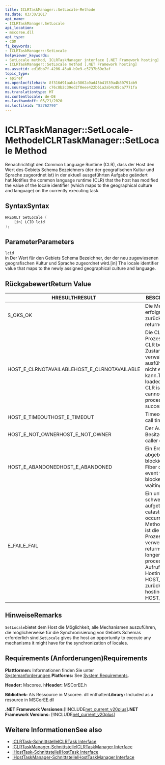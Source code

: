 ```yaml
---
title: ICLRTaskManager::SetLocale-Methode
ms.date: 03/30/2017
api_name:
- ICLRTaskManager.SetLocale
api_location:
- mscoree.dll
api_type:
- COM
f1_keywords:
- ICLRTaskManager::SetLocale
helpviewer_keywords:
- SetLocale method, ICLRTaskManager interface [.NET Framework hosting]
- ICLRTaskManager::SetLocale method [.NET Framework hosting]
ms.assetid: ed16bb7f-4206-43a8-b9e9-c5737b69e3af
topic_type:
- apiref
ms.openlocfilehash: 8f316d91aab4c3862a0ad45b41539a4b80791ab9
ms.sourcegitcommit: c76c8b2c39ed2f0eee422b61a2ab4c05ca7771fa
ms.translationtype: MT
ms.contentlocale: de-DE
ms.lasthandoff: 05/21/2020
ms.locfileid: "83762790"
---
```

# <a name="iclrtaskmanagersetlocale-method"></a><span data-ttu-id="8806b-102">ICLRTaskManager::SetLocale-Methode</span><span class="sxs-lookup"><span data-stu-id="8806b-102">ICLRTaskManager::SetLocale Method</span></span>
<span data-ttu-id="8806b-103">Benachrichtigt den Common Language Runtime (CLR), dass der Host den Wert des Gebiets Schema Bezeichners (der der geografischen Kultur und Sprache zugeordnet ist) in der aktuell ausgeführten Aufgabe geändert hat.</span><span class="sxs-lookup"><span data-stu-id="8806b-103">Notifies the common language runtime (CLR) that the host has modified the value of the locale identifier (which maps to the geographical culture and language) on the currently executing task.</span></span>  
  
## <a name="syntax"></a><span data-ttu-id="8806b-104">Syntax</span><span class="sxs-lookup"><span data-stu-id="8806b-104">Syntax</span></span>  
  
```cpp  
HRESULT SetLocale (  
    [in] LCID lcid  
);  
```  
  
## <a name="parameters"></a><span data-ttu-id="8806b-105">Parameter</span><span class="sxs-lookup"><span data-stu-id="8806b-105">Parameters</span></span>  
 `lcid`  
 <span data-ttu-id="8806b-106">in Der Wert für den Gebiets Schema Bezeichner, der der neu zugewiesenen geografischen Kultur und Sprache zugeordnet wird.</span><span class="sxs-lookup"><span data-stu-id="8806b-106">[in] The locale identifier value that maps to the newly assigned geographical culture and language.</span></span>  
  
## <a name="return-value"></a><span data-ttu-id="8806b-107">Rückgabewert</span><span class="sxs-lookup"><span data-stu-id="8806b-107">Return Value</span></span>  
  
|<span data-ttu-id="8806b-108">HRESULT</span><span class="sxs-lookup"><span data-stu-id="8806b-108">HRESULT</span></span>|<span data-ttu-id="8806b-109">BESCHREIBUNG</span><span class="sxs-lookup"><span data-stu-id="8806b-109">Description</span></span>|  
|-------------|-----------------|  
|<span data-ttu-id="8806b-110">S_OK</span><span class="sxs-lookup"><span data-stu-id="8806b-110">S_OK</span></span>|<span data-ttu-id="8806b-111">Die Methode wurde erfolgreich zurückgegeben.</span><span class="sxs-lookup"><span data-stu-id="8806b-111">The method returned successfully.</span></span>|  
|<span data-ttu-id="8806b-112">HOST_E_CLRNOTAVAILABLE</span><span class="sxs-lookup"><span data-stu-id="8806b-112">HOST_E_CLRNOTAVAILABLE</span></span>|<span data-ttu-id="8806b-113">Die CLR wurde nicht in einen Prozess geladen, oder die CLR befindet sich in einem Zustand, in dem Sie verwalteten Code nicht ausführen oder den-Befehl nicht erfolgreich verarbeiten kann.</span><span class="sxs-lookup"><span data-stu-id="8806b-113">The CLR has not been loaded into a process, or the CLR is in a state in which it cannot run managed code or process the call successfully.</span></span>|  
|<span data-ttu-id="8806b-114">HOST_E_TIMEOUT</span><span class="sxs-lookup"><span data-stu-id="8806b-114">HOST_E_TIMEOUT</span></span>|<span data-ttu-id="8806b-115">Timeout des Aufrufes.</span><span class="sxs-lookup"><span data-stu-id="8806b-115">The call timed out.</span></span>|  
|<span data-ttu-id="8806b-116">HOST_E_NOT_OWNER</span><span class="sxs-lookup"><span data-stu-id="8806b-116">HOST_E_NOT_OWNER</span></span>|<span data-ttu-id="8806b-117">Der Aufrufer ist nicht Besitzer der Sperre.</span><span class="sxs-lookup"><span data-stu-id="8806b-117">The caller does not own the lock.</span></span>|  
|<span data-ttu-id="8806b-118">HOST_E_ABANDONED</span><span class="sxs-lookup"><span data-stu-id="8806b-118">HOST_E_ABANDONED</span></span>|<span data-ttu-id="8806b-119">Ein Ereignis wurde abgebrochen, während ein blockierter Thread oder eine Fiber darauf wartete.</span><span class="sxs-lookup"><span data-stu-id="8806b-119">An event was canceled while a blocked thread or fiber was waiting on it.</span></span>|  
|<span data-ttu-id="8806b-120">E_FAIL</span><span class="sxs-lookup"><span data-stu-id="8806b-120">E_FAIL</span></span>|<span data-ttu-id="8806b-121">Ein unbekannter schwerwiegender Fehler ist aufgetreten.</span><span class="sxs-lookup"><span data-stu-id="8806b-121">An unknown catastrophic failure occurred.</span></span> <span data-ttu-id="8806b-122">Wenn eine Methode E_FAIL zurückgibt, ist die CLR innerhalb des Prozesses nicht mehr verwendbar.</span><span class="sxs-lookup"><span data-stu-id="8806b-122">When a method returns E_FAIL, the CLR is no longer usable within the process.</span></span> <span data-ttu-id="8806b-123">Nachfolgende Aufrufe von Hostingmethoden geben HOST_E_CLRNOTAVAILABLE zurück.</span><span class="sxs-lookup"><span data-stu-id="8806b-123">Subsequent calls to hosting methods return HOST_E_CLRNOTAVAILABLE.</span></span>|  
  
## <a name="remarks"></a><span data-ttu-id="8806b-124">Hinweise</span><span class="sxs-lookup"><span data-stu-id="8806b-124">Remarks</span></span>  
 <span data-ttu-id="8806b-125">`SetLocale`bietet dem Host die Möglichkeit, alle Mechanismen auszuführen, die möglicherweise für die Synchronisierung von Gebiets Schemas erforderlich sind.</span><span class="sxs-lookup"><span data-stu-id="8806b-125">`SetLocale` gives the host an opportunity to execute any mechanisms it might have for the synchronization of locales.</span></span>  
  
## <a name="requirements"></a><span data-ttu-id="8806b-126">Requirements (Anforderungen)</span><span class="sxs-lookup"><span data-stu-id="8806b-126">Requirements</span></span>  
 <span data-ttu-id="8806b-127">**Plattformen:** Informationen finden Sie unter [Systemanforderungen](../../get-started/system-requirements.md).</span><span class="sxs-lookup"><span data-stu-id="8806b-127">**Platforms:** See [System Requirements](../../get-started/system-requirements.md).</span></span>  
  
 <span data-ttu-id="8806b-128">**Header:** Mscoree. h</span><span class="sxs-lookup"><span data-stu-id="8806b-128">**Header:** MSCorEE.h</span></span>  
  
 <span data-ttu-id="8806b-129">**Bibliothek:** Als Ressource in Mscoree. dll enthalten</span><span class="sxs-lookup"><span data-stu-id="8806b-129">**Library:** Included as a resource in MSCorEE.dll</span></span>  
  
 <span data-ttu-id="8806b-130">**.NET Framework Versionen:**[!INCLUDE[net_current_v20plus](../../../../includes/net-current-v20plus-md.md)]</span><span class="sxs-lookup"><span data-stu-id="8806b-130">**.NET Framework Versions:** [!INCLUDE[net_current_v20plus](../../../../includes/net-current-v20plus-md.md)]</span></span>  
  
## <a name="see-also"></a><span data-ttu-id="8806b-131">Weitere Informationen</span><span class="sxs-lookup"><span data-stu-id="8806b-131">See also</span></span>

- [<span data-ttu-id="8806b-132">ICLRTask-Schnittstelle</span><span class="sxs-lookup"><span data-stu-id="8806b-132">ICLRTask Interface</span></span>](iclrtask-interface.md)
- [<span data-ttu-id="8806b-133">ICLRTaskManager-Schnittstelle</span><span class="sxs-lookup"><span data-stu-id="8806b-133">ICLRTaskManager Interface</span></span>](iclrtaskmanager-interface.md)
- [<span data-ttu-id="8806b-134">IHostTask-Schnittstelle</span><span class="sxs-lookup"><span data-stu-id="8806b-134">IHostTask Interface</span></span>](ihosttask-interface.md)
- [<span data-ttu-id="8806b-135">IHostTaskManager-Schnittstelle</span><span class="sxs-lookup"><span data-stu-id="8806b-135">IHostTaskManager Interface</span></span>](ihosttaskmanager-interface.md)
